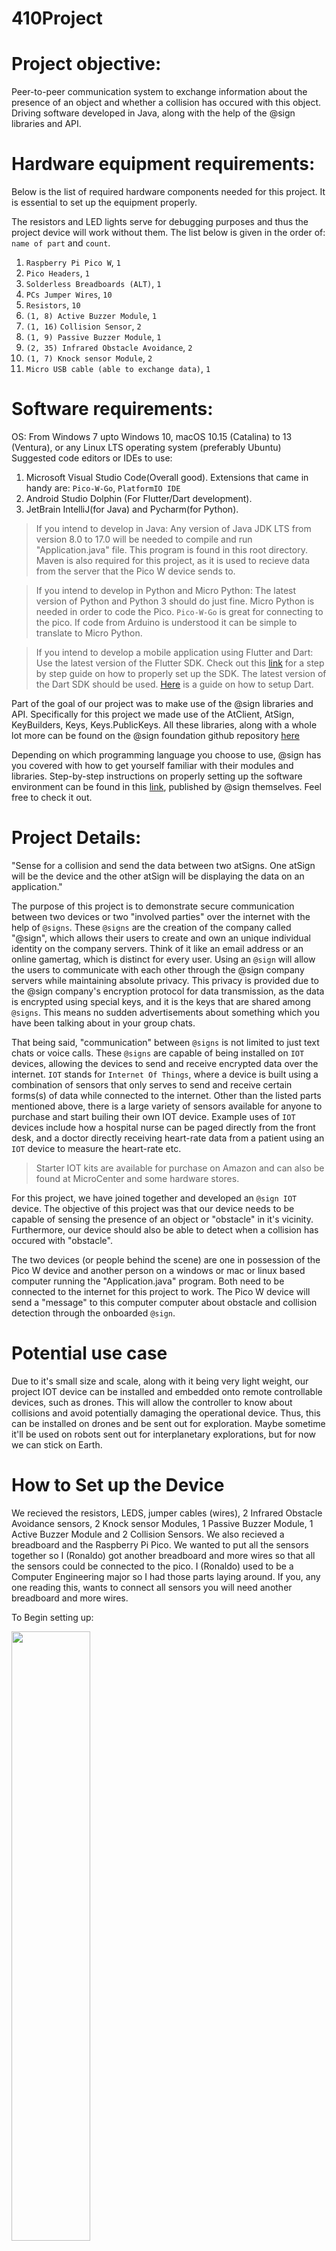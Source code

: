 # 410Project

# Project objective:
Peer-to-peer communication system to exchange information about
the presence of an object and whether a collision has occured
with this object. Driving software developed in Java, along with the help of the @sign libraries and API.

# Hardware equipment requirements: 
Below is the list of required hardware components needed for this project.
It is essential to set up the equipment properly. 

The resistors and LED lights serve for debugging purposes and thus the project device will work without them.
The list below is given in the order of: `name of part` and `count`.

1.  `Raspberry Pi Pico W`, `1`
2.  `Pico Headers`, `1`
3.  `Solderless Breadboards (ALT)`, `1`      
4.  `PCs Jumper Wires`, `10`
5.  `Resistors`, `10`
6.  `(1, 8) Active Buzzer Module`, `1`
7.  `(1, 16)` `Collision Sensor`, `2`
8.  `(1, 9) Passive Buzzer Module`, `1`
9.  `(2, 35) Infrared Obstacle Avoidance`, `2`    
10. `(1, 7) Knock sensor Module`, `2`	
11. `Micro USB cable (able to exchange data)`, `1`

# Software requirements: 

OS: From Windows 7 upto Windows 10, macOS 10.15 (Catalina) to 13 (Ventura), or any Linux LTS operating system (preferably Ubuntu)
Suggested code editors or IDEs to use:
1. Microsoft Visual Studio Code(Overall good).
Extensions that came in handy are: `Pico-W-Go`, `PlatformIO IDE`
2. Android Studio Dolphin (For Flutter/Dart development).
3. JetBrain IntelliJ(for Java) and Pycharm(for Python).

> If you intend to develop in Java:
Any version of Java JDK LTS from version 8.0 to 17.0 will be needed to compile and run "Application.java" file. This program is found in this root directory. Maven is also required for this project, as it is used to recieve data from the server that the Pico W device sends to.

> If you intend to develop in Python and Micro Python:
The latest version of Python and Python 3 should do just fine. Micro Python is needed in order to code the Pico. `Pico-W-Go` is great for connecting to the pico. If code from Arduino is understood it can be simple to translate to Micro Python.

> If you intend to develop a mobile application using Flutter and Dart:
Use the latest version of the Flutter SDK. Check out this [link](https://docs.flutter.dev/get-started/install)
for a step by step guide on how to properly set up the SDK.
The latest version of the Dart SDK should be used. [Here](https://dart.dev/get-dart) is a guide on how to setup Dart.

Part of the goal of our project was to make use of the @sign libraries and API. Specifically for this project we made use of the 
AtClient, AtSign, KeyBuilders, Keys, Keys.PublicKeys.
All these libraries, along with a whole lot more can be found on the @sign foundation github repository [here](https://github.com/atsign-foundation/)

Depending on which programming language you choose to use, @sign has you covered with how to get yourself familiar with their modules and libraries.
Step-by-step instructions on properly setting up the software environment can be found in this [link](https://docs.atsign.com/), published by @sign themselves. Feel free to check it out.

# Project Details:
"Sense for a collision and send the data between two atSigns.
One atSign will be the device and the other atSign will 
be displaying the data on an application."

The purpose of this project is to demonstrate secure communication between two devices or two "involved parties" over the internet with the help of `@signs`. These `@signs` are the creation of the company called "@sign", which allows their users to create and own an unique individual identity on the company servers. Think of it like an email address or an online gamertag, which is distinct for every user. Using an `@sign` will allow the users to communicate with each other through the @sign company servers while maintaining absolute privacy. This privacy is provided due to the @sign company's encryption protocol for data transmission, as the data is encrypted using special keys, and it is the keys that are shared among `@signs`. This means no sudden advertisements about something which you have been talking about in your group chats.

That being said, "communication" between `@signs` is not limited to just text chats or voice calls. These `@signs` are capable of being installed on `IOT` devices, allowing the devices to send and receive encrypted data over the internet. `IOT` stands for `Internet Of Things`, where a device is built using
a combination of sensors that only serves to send and receive certain forms(s) of data while connected to the internet. Other than the listed parts mentioned above, there is a large variety of sensors available for anyone to purchase and start builing their own IOT device. Example uses of `IOT` devices include how a hospital nurse can be paged directly from the front desk, and a doctor directly receiving heart-rate data from a patient using an `IOT` device to measure the heart-rate etc. 

> Starter IOT kits are available for purchase on Amazon and can also be found at MicroCenter and some hardware stores. 

For this project, we have joined together and developed an `@sign IOT` device. The objective of this project was that our device needs to be 
capable of sensing the presence of an object or "obstacle" in it's vicinity. Furthermore, our device should also be able to detect when a collision has
occured with "obstacle".

The two devices (or people behind the scene) are one in possession of the Pico W device and another person on a windows or mac or linux based computer running the "Application.java" program. Both need to be connected to the internet for this project to work. The Pico W device will send a "message" to this computer computer about obstacle and collision detection through the onboarded `@sign`.

# Potential use case

Due to it's small size and scale, along with it being very light weight, our project IOT device can be installed and embedded onto 
remote controllable devices, such as drones. This will allow the controller to know about collisions and avoid potentially damaging the 
operational device. Thus, this can be installed on drones and be sent out for exploration. Maybe sometime it'll be used on robots sent out
for interplanetary explorations, but for now we can stick on Earth.

# How to Set up the Device
We recieved the resistors, LEDS, jumper cables (wires), 2 Infrared Obstacle Avoidance sensors, 2 Knock sensor Modules, 1 Passive Buzzer Module, 1 Active Buzzer Module and 2 Collision Sensors. We also recieved a breadboard and the Raspberry Pi Pico. We wanted to put all the sensors together so I (Ronaldo) got another breadboard and more wires so that all the sensors could be connected to the pico. I (Ronaldo) used to be a Computer Engineering major so I had those parts laying around. If you, any one reading this, wants to connect all sensors you will need another breadboard and more wires. 

To Begin setting up:

<img src="https://cdn-shop.adafruit.com/970x728/4883-06.jpg" width=50% height=50%>

Image [Source](https://www.adafruit.com/product/4883?gclid=CjwKCAiAnZCdBhBmEiwA8nDQxSzivf3NmQMk7iUWZptxnislaWqZFTsSv0emR_lxNcoU3eRMLAi6whoCJeYQAvD_BwE)

The image above is a raspberry pi pico. We can see the pins for it are not connected. Unfortunately that means it needs to be soldered. It is not the easiest thing to do. If anyone can find a way to get the pins on the pico working without soldering be my guest. I (Ronaldo) have found it hard to get devices like the pico to work properly without soldering. I knew someone who knew how to solder and they soldered the board for us. Next step is to put it on our breadboard.

<img src="https://www.allelectronics.com/mas_assets/cache/image/3/3/a/1/13217.Jpg" width=40% height=40%>

Image [Source](https://www.allelectronics.com/item/pb-400/solderless-breadboard-400-contacts/1.html)

The breadboard is shown above. The pico perfectly fits in the middle from the letters cde and fgh. The pico has 40 pins to we goes into the holes up to the number 20. 
We also need to mention how the breadboard works. The numbers are the rows and the rows are connected horizontally. For example row 1 A is connected up to row 1 E. Row 1 A is not connected to row 2 A. If you put a wire between those then they would be connected. Another thing to mention is the rails on the side with the + and -. The + denotes a voltage in and the red line means that all those holes are connected. The - denotes ground and the blue line mean all the holes next to it are all connected. These rails are very useful because they provide easy access of voltage in and ground. Now we need to start connecting all the sensors.

The resistors and LEDS that were provided were to be used for debugging. We did not use them at all. Just letting you know that if you needed to use the LEDs you would need the resistor otherwise the LED would burn out. The buzzer that was given to us was a good debugger. 

We should first discuss how these connections will happen.

<img src="https://cdn-shop.adafruit.com/970x728/4883-06.png" width=60% height=60%>

Image [Source](https://www.adafruit.com/product/4883?gclid=CjwKCAiAnZCdBhBmEiwA8nDQxSzivf3NmQMk7iUWZptxnislaWqZFTsSv0emR_lxNcoU3eRMLAi6whoCJeYQAvD_BwE)

This shows how the pico is set up. It looks complicated but it is not. The GP pins are basically the ones we use. There is more specific things about each pins but we do not need to worry about the details. We have 4 components so lets just use 4 pins. We can use GP0 to GP3. We should use the VBUS pin as well because the contains the voltage for each component. We should also use GND which is ground so that we can ground the components. Any GND should be fine. We plug in wires in the breadboard row associated with those pins. 

So first let us start with the ir sensor (Infrared Obstacle Avoidance sensors).

<img src="https://arduinomodules.info/wp-content/uploads/Arduino_KY-032_IR_obstacle_avoidance_sensor_connection_diagram-1024x668.png" width=50% height=50%>

Image [Source](https://arduinomodules.info/ky-032-infrared-obstacle-avoidance-sensor-module/)

This is the setup with arduino using the same sensor we have but it is easy to follow. The red wire is the voltage in so you connect it to the pin that voltage. You can connect it to the rail which you should have connected with the wire connected to the VBUS pin on the pico. The black wire is ground. The blue wire is one of the GP pins. We can connect it to any GP pin. We do not need to worry about the 4th pin. Do not plug anything into it.

Now the Crash Sensor.

<img src="https://wiki.keyestudio.com/images/thumb/f/f3/Ks0021.png/700px-Ks0021.png" width=50% height=50%>

Image [Source](https://wiki.keyestudio.com/Ks0021_keyestudio_Collision_Sensor)

Again this has 3 pins. 1 is the voltage in and the other in ground. The last pin again will be connected to a GP pin.

Now the Buzzer.

<img src="https://wiki.keyestudio.com/images/thumb/1/18/Ks0018-.png/600px-Ks0018-.png" width=50% height=50%>

Image [Source](https://wiki.keyestudio.com/Ks0018_keyestudio_Digital_Buzzer_Module)

Again this has 3 pins. 1 is the voltage in and the other in ground. The last pin again will be connected to a GP pin.

Lastly the Knock Sensor.

<img src="https://wiki.keyestudio.com/images/thumb/7/75/Ks0024-.png/700px-Ks0024-.png" width=50% height=50%>

Image [Source](https://wiki.keyestudio.com/Ks0024_keyestudio_Knock_Sensor_Module)

Once again this has 3 pins. 1 is the voltage in and the other in ground. The last pin again will be connected to a GP pin.

Again, all those voltage in and grounds can be connected to the rails and the rest are connected to the GP pins on the pico.



# Pre-requisites before running:
* Ensure that you are upto date on your windows/mac/linux operating system.
* Make sure that your internet connection is stable. Try watching `ONE` YouTube shorts video.
* Ensure that your Java jdk library are properly installed and upto date, try to make a "Hello World!" program and feel like a god tier coder! jk.
* If you wish to run our version of the project as it is, all you need to do is have Java JDK.
* If you are intending to write your own fucntional code in Python or Flutter/Dart, make sure to clone clone the @sign library for those languages and properly import them into your application file. Python/MicroPython libraries can be found @ [this](https://github.com/atsign-foundation/at_pico_w), while for Flutter/Dart look @ [here](https://github.com/atsign-foundation/at_client_sdk). [see what I did there >_<]

# What to do and what to expect for the project
> Two operational computer systems, any OS is fine, are needed.

> On one computer, we need to verify stable internet connection.

> Make sure that your firewall allows the device to access the internet
through the connected computer.

> After the device has been set up properly, it has to be connected to the computer. We need to make sure we have a micro usb cable that is a send data cable.

> Depending on which code editor you use, you first upload the code found in "CrashData Send" on the Pico W device. This is easiest with `Pico-W-Go` as you can simply just click upload project and it uploads to the pico.

> After that is complete, you are to run the "Application.java" file found in the root directory of this repository. This java file will display a GUI. It allows us to choose which sensor data we want to see. Since we can only see the ir obstacle sensor and the crash sensor we will see data from those.

> With a stable internet connection and an @sign onboarded onto the Pico W device, the device will now be able to send out data
when it will detect an object in its proximity and also send a message when a collision has taken place. In the GUI when we choose which data we want to see, each one shows different results. Obstacke detection will count how many seconds we see the object. Crash detection will count how times the crash sensor was hit. It wili save that value even when we change the mode.

# Contents in each directory
## More details can be found in each directory

### .idea
Config logs generated by VS code when compiling and running the Application.java program

### CrashData receive
Code written in java that recieves the data from the pico which was sent in the python file in CrashDataSend. This also contains or App to display the data in a GUI.

### CrashDataSend
Back-end program which allows data, in our case is information about a crash, to be sent through the @sign servers between @signs

### PythonTestFiles
Code for debugging and testing of the components used in the project. 

### SendDataTest
Java code to test the functionality of the Pico W when it comes to receiving data from the @sign servers

### Ignore all this
Please just go along with the name. It's a collection of the failed attempts in creating a flutter/dart application based @sign API
for our project. It also contained the clones of "atmosphere_pro", found [here](https://github.com/atsign-foundation/atmosphere_pro)
and "atmosphere", found [here](https://github.com/atsign-foundation/atmosphere) repositories. There repositories were mainly clones
to be looked at how the @sign API was implemented and used in the creation of mobile applications. 

